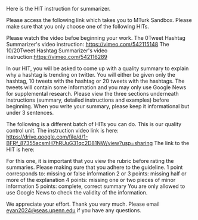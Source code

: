 Here is the HIT instruction for summarizer.

Please access the following link which takes you to MTurk Sandbox.
Please make sure that you only choose one of the following HITs.

Please watch the video befoe beginning your work.
The 0Tweet Hashtag Summarizer's video instruction: https://vimeo.com/542115148
The 10/20Tweet Hashtag Summarizer's video instruction:https://vimeo.com/542116289

In our HIT, you will be asked to come up with a quality summary to explain why a hashtag is trending on twitter. You will either be given only the hashtag, 10 tweets with the hashtag or 20 tweets with the hashtags. The tweets will contain some information and you may only use Google News for supplemental research. Please view the three sections underneath instructions (summary, detailed instructions and examples) before beginning. When you write your summary, please keep it informational but under 3 sentences. 

The following is a different batch of HITs you can do. This is our quality control unit.
The instruction video link is here: https://drive.google.com/file/d/1-BFRf_87355acsmH7hRUuG31qc2D81NW/view?usp=sharing
The link to the HIT is here: 

For this one, it is important that you view the rubric before rating the summaries. Please making sure that you adhere to the guideline. 
1 point corresponds to: missing or false information
2 or 3 points: missing half or more of the explanation
4 points: missing one or two pieces of minor information
5 points: complete, correct summary
You are only allowed to use Google News to check the validity of the information.

We appreciate your effort. Thank you very much. 
Please email eyan2024@seas.upenn.edu if you have any questions. 
